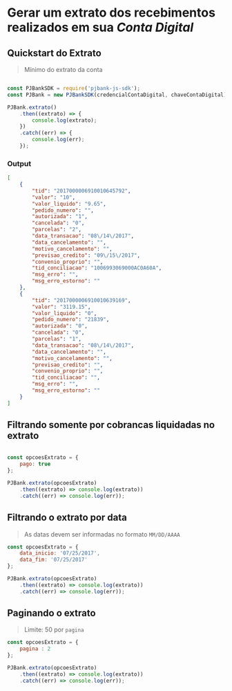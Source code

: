 # Gerar um extrato dos recebimentos realizados em sua *Conta Digital*

## Quickstart do Extrato

> Mínimo do extrato da conta

```javascript

const PJBankSDK = require('pjbank-js-sdk');
const PJBank = new PJBankSDK(credencialContaDigital, chaveContaDigital);

PJBank.extrato()
    .then((extrato) => {
        console.log(extrato);
    })
    .catch((err) => {
        console.log(err);
    });

```

### Output

```json
[
    {
        "tid": "2017000006910010645792",
        "valor": "10",
        "valor_liquido": "9.65",
        "pedido_numero": "",
        "autorizada": "1",
        "cancelada": "0",
        "parcelas": "2",
        "data_transacao": "08\/14\/2017",
        "data_cancelamento": "",
        "motivo_cancelamento": "",
        "previsao_credito": "09\/15\/2017",
        "convenio_proprio": "",
        "tid_conciliacao": "1006993069000AC0A60A",
        "msg_erro": "",
        "msg_erro_estorno": ""
    },
    {
        "tid": "2017000006910010639169",
        "valor": "3119.15",
        "valor_liquido": "0",
        "pedido_numero": "21839",
        "autorizada": "0",
        "cancelada": "0",
        "parcelas": "1",
        "data_transacao": "08\/14\/2017",
        "data_cancelamento": "",
        "motivo_cancelamento": "",
        "previsao_credito": "",
        "convenio_proprio": "",
        "tid_conciliacao": "",
        "msg_erro": "",
        "msg_erro_estorno": ""
    }
]
```

## Filtrando somente por cobrancas liquidadas no extrato 

```javascript

const opcoesExtrato = {
    pago: true
};

PJBank.extrato(opcoesExtrato)
    .then((extrato) => console.log(extrato))
    .catch((err) => console.log(err));

```

## Filtrando o extrato por data

> As datas devem ser informadas no formato `MM/DD/AAAA`

```javascript
const opcoesExtrato = {
    data_inicio: '07/25/2017',
    data_fim: '07/25/2017'
};

PJBank.extrato(opcoesExtrato)
    .then((extrato) => console.log(extrato))
    .catch((err) => console.log(err));
```

## Paginando o extrato

> Limite: 50 por `pagina`

```javascript
const opcoesExtrato = {
    pagina : 2
};

PJBank.extrato(opcoesExtrato)
    .then((extrato) => console.log(extrato))
    .catch((err) => console.log(err));
```
